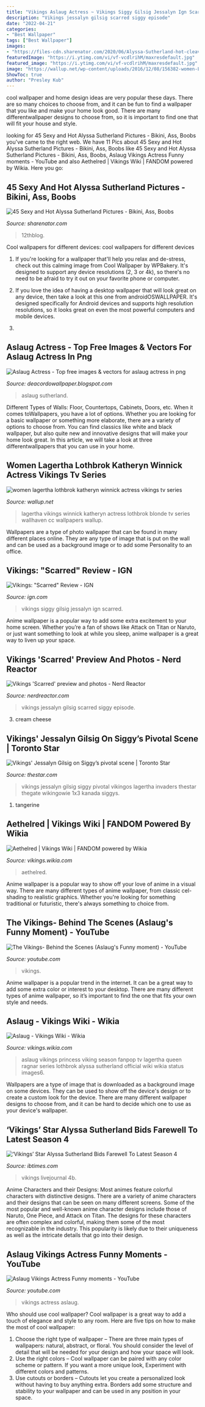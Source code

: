 ```yaml
---
title: "Vikings Aslaug Actress ~ Vikings Siggy Gilsig Jessalyn Ign Scarred"
description: "Vikings jessalyn gilsig scarred siggy episode"
date: "2022-04-21"
categories:
- "Best Wallpaper"
tags: ["Best Wallpaper"]
images:
- "https://files-cdn.sharenator.com/2020/06/Alyssa-Sutherland-hot-cleavage-pic-2-686x1024.jpg"
featuredImage: "https://i.ytimg.com/vi/vf-vcdlrihM/maxresdefault.jpg"
featured_image: "https://i.ytimg.com/vi/vf-vcdlrihM/maxresdefault.jpg"
image: "https://wallup.net/wp-content/uploads/2016/12/08/156382-women-Lagertha_Lothbrok-Katheryn_Winnick-actress-Vikings_TV_series-blonde.jpg"
ShowToc: true
author: "Presley Kub"
---
```



cool wallpaper and home design ideas are very popular these days. There are so many choices to choose from, and it can be fun to find a wallpaper that you like and make your home look good. There are many differentwallpaper designs to choose from, so it is important to find one that will fit your house and style.

	

		
looking for 45 Sexy and Hot Alyssa Sutherland Pictures - Bikini, Ass, Boobs you've came to the right web. We have 11 Pics about 45 Sexy and Hot Alyssa Sutherland Pictures - Bikini, Ass, Boobs like 45 Sexy and Hot Alyssa Sutherland Pictures - Bikini, Ass, Boobs, Aslaug Vikings Actress Funny moments - YouTube and also Aethelred | Vikings Wiki | FANDOM powered by Wikia. Here you go:
		
    
## 45 Sexy And Hot Alyssa Sutherland Pictures - Bikini, Ass, Boobs

<img loading=lazy src="https://files-cdn.sharenator.com/2020/06/Alyssa-Sutherland-hot-cleavage-pic-2-686x1024.jpg" onerror="this.onerror=null;this.src='https://tse3.mm.bing.net/th?id=OIP.PPscfAupRL_6p8UH7K2h4AHaLD&amp;pid=15.1';" alt="45 Sexy and Hot Alyssa Sutherland Pictures - Bikini, Ass, Boobs">

_Source: sharenator.com_

>12thblog. 

	

Cool wallpapers for different devices:
cool wallpapers for different devices 

1. If you're looking for a wallpaper that'll help you relax and de-stress, check out this calming image from Cool Wallpaper by WPBakery. It's designed to support any device resolutions (2, 3 or 4k), so there's no need to be afraid to try it out on your favorite phone or computer.

2. If you love the idea of having a desktop wallpaper that will look great on any device, then take a look at this one from androidOSWALLPAPER. It's designed specifically for Android devices and supports high resolution resolutions, so it looks great on even the most powerful computers and mobile devices.

3.

    
## Aslaug Actress - Top Free Images &amp; Vectors For Aslaug Actress In Png

<img loading=lazy src="https://wl-brightside.cf.tsp.li/resize/728x/jpg/e10/163/e0980e53bcade207159ef66f88.jpg" onerror="this.onerror=null;this.src='https://tse4.mm.bing.net/th?id=OIP.OoMTRQ4CKgsxqEHCv4GhfQHaFi&amp;pid=15.1';" alt="Aslaug Actress - Top free images &amp; vectors for aslaug actress in png">

_Source: deacordowallpaper.blogspot.com_

>aslaug sutherland. 

	

Different Types of Walls: Floor, Countertops, Cabinets, Doors, etc.
When it comes toWallpapers, you have a lot of options. Whether you are looking for a basic wallpaper or something more elaborate, there are a variety of options to choose from. You can find classics like white and black wallpaper, but also quite new and innovative designs that will make your home look great. In this article, we will take a look at three differentwallpapers that you can use in your home.

    
## Women Lagertha Lothbrok Katheryn Winnick Actress Vikings Tv Series

<img loading=lazy src="https://wallup.net/wp-content/uploads/2016/12/08/156382-women-Lagertha_Lothbrok-Katheryn_Winnick-actress-Vikings_TV_series-blonde.jpg" onerror="this.onerror=null;this.src='https://tse3.mm.bing.net/th?id=OIP.dxsj6_QtCrj0MKnu-iBcMAHaEo&amp;pid=15.1';" alt="women lagertha lothbrok katheryn winnick actress vikings tv series">

_Source: wallup.net_

>lagertha vikings winnick katheryn actress lothbrok blonde tv series wallhaven cc wallpapers wallup. 

	



Wallpapers are a type of photo wallpaper that can be found in many different places online. They are any type of image that is put on the wall and can be used as a background image or to add some Personality to an office.

    
## Vikings: &quot;Scarred&quot; Review - IGN

<img loading=lazy src="http://oyster.ignimgs.com/wordpress/stg.ign.com/2015/03/vikings-Siggy-played-by-Jessalyn-Gilsig-600x400.jpg" onerror="this.onerror=null;this.src='https://tse1.mm.bing.net/th?id=OIP.I4cJMj2pYOG4VEZS0mDxnwHaE8&amp;pid=15.1';" alt="Vikings: &quot;Scarred&quot; Review - IGN">

_Source: ign.com_

>vikings siggy gilsig jessalyn ign scarred. 

	

Anime wallpaper is a popular way to add some extra excitement to your home screen. Whether you’re a fan of shows like Attack on Titan or Naruto, or just want something to look at while you sleep, anime wallpaper is a great way to liven up your space.

    
## Vikings &#039;Scarred&#039; Preview And Photos - Nerd Reactor

<img loading=lazy src="http://nerdreactor.com/wp-content/uploads/2015/03/vikings-Siggy-Jessalyn-Gilsig.jpg" onerror="this.onerror=null;this.src='https://tse3.mm.bing.net/th?id=OIP.2pAy2mMI9ZhGUEF1qhebYwHaE7&amp;pid=15.1';" alt="Vikings &#039;Scarred&#039; preview and photos - Nerd Reactor">

_Source: nerdreactor.com_

>vikings jessalyn gilsig scarred siggy episode. 

	

3. cream cheese 

    
## Vikings&#039; Jessalyn Gilsig On Siggy’s Pivotal Scene | Toronto Star

<img loading=lazy src="https://www.thestar.com/content/dam/thestar/entertainment/television/2015/03/13/vikings-jessalyn-gilsig-on-siggys-pivotal-scene/siggy.jpg.size.custom.crop.1086x724.jpg" onerror="this.onerror=null;this.src='https://tse3.mm.bing.net/th?id=OIP.xnEae3-kuQXSUUKs5_qq1QHaE8&amp;pid=15.1';" alt="Vikings&#039; Jessalyn Gilsig on Siggy’s pivotal scene | Toronto Star">

_Source: thestar.com_

>vikings jessalyn gilsig siggy pivotal vikingos lagertha invaders thestar thegate wikingowie 1x3 kanada siggys. 

	

1. tangerine 

    
## Aethelred | Vikings Wiki | FANDOM Powered By Wikia

<img loading=lazy src="https://vignette.wikia.nocookie.net/vikingstv/images/7/7d/AethelredSeason5.png/revision/latest?cb=20171201184446" onerror="this.onerror=null;this.src='https://tse4.mm.bing.net/th?id=OIP.ugKOCxqm4mZz8khlx2TIkwHaHR&amp;pid=15.1';" alt="Aethelred | Vikings Wiki | FANDOM powered by Wikia">

_Source: vikings.wikia.com_

>aethelred. 

	

Anime wallpaper is a popular way to show off your love of anime in a visual way. There are many different types of anime wallpaper, from classic cel-shading to realistic graphics. Whether you're looking for something traditional or futuristic, there's always something to choice from.

    
## The Vikings- Behind The Scenes (Aslaug&#039;s Funny Moment) - YouTube

<img loading=lazy src="https://i.ytimg.com/vi/_5l3xBV6QNY/hqdefault.jpg" onerror="this.onerror=null;this.src='https://tse3.mm.bing.net/th?id=OIP.FyQyAfmGHzt7IeVQHB1k_QHaFj&amp;pid=15.1';" alt="The Vikings- Behind the Scenes (Aslaug&#039;s Funny moment) - YouTube">

_Source: youtube.com_

>vikings. 

	

Anime wallpaper is a popular trend in the internet. It can be a great way to add some extra color or interest to your desktop. There are many different types of anime wallpaper, so it’s important to find the one that fits your own style and needs.

    
## Aslaug - Vikings Wiki - Wikia

<img loading=lazy src="http://vignette4.wikia.nocookie.net/vikingstv/images/9/9e/Aslaugseason3.jpg/revision/latest/scale-to-width-down/250?cb=20150307192504" onerror="this.onerror=null;this.src='https://tse4.mm.bing.net/th?id=OIP.O5VulVbwGAVFbmasFrHZUAAAAA&amp;pid=15.1';" alt="Aslaug - Vikings Wiki - Wikia">

_Source: vikings.wikia.com_

>aslaug vikings princess viking season fanpop tv lagertha queen ragnar series lothbrok alyssa sutherland official wiki wikia status images6. 

	

Wallpapers are a type of image that is downloaded as a background image on some devices. They can be used to show off the device's design or to create a custom look for the device. There are many different wallpaper designs to choose from, and it can be hard to decide which one to use as your device's wallpaper.

    
## ‘Vikings’ Star Alyssa Sutherland Bids Farewell To Latest Season 4

<img loading=lazy src="https://s1.ibtimes.com/sites/www.ibtimes.com/files/styles/full/public/2016/12/22/vikings.jpg" onerror="this.onerror=null;this.src='https://tse3.mm.bing.net/th?id=OIP.Nbs5HXWanO2SlBui9scvNQHaFw&amp;pid=15.1';" alt="‘Vikings’ Star Alyssa Sutherland Bids Farewell To Latest Season 4">

_Source: ibtimes.com_

>vikings livejournal 4b. 

	

Anime Characters and their Designs: Most animes feature colorful characters with distinctive designs.
There are a variety of anime characters and their designs that can be seen on many different screens. Some of the most popular and well-known anime character designs include those of Naruto, One Piece, and Attack on Titan. The designs for these characters are often complex and colorful, making them some of the most recognizable in the industry. This popularity is likely due to their uniqueness as well as the intricate details that go into their design.

    
## Aslaug Vikings Actress Funny Moments - YouTube

<img loading=lazy src="https://i.ytimg.com/vi/vf-vcdlrihM/maxresdefault.jpg" onerror="this.onerror=null;this.src='https://tse1.mm.bing.net/th?id=OIP.onluNXo3Ptthpcg_4CAengHaEK&amp;pid=15.1';" alt="Aslaug Vikings Actress Funny moments - YouTube">

_Source: youtube.com_

>vikings actress aslaug. 

	

Who should use cool wallpaper?
Cool wallpaper is a great way to add a touch of elegance and style to any room. Here are five tips on how to make the most of cool wallpaper: 
1) Choose the right type of wallpaper – There are three main types of wallpapers: natural, abstract, or floral. You should consider the level of detail that will be needed for your design and how your space will look. 
2) Use the right colors – Cool wallpaper can be paired with any color scheme or pattern. If you want a more unique look, Experiment with different colors and patterns. 
3) Use cutouts or borders – Cutouts let you create a personalized look without having to buy anything extra. Borders add some structure and stability to your wallpaper and can be used in any position in your space.

